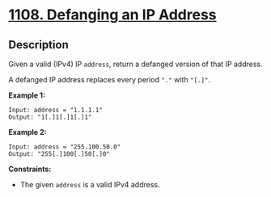 # [1108. Defanging an IP Address](https://leetcode.com/problems/defanging-an-ip-address/)

## Description

Given a valid (IPv4) IP `address`, return a defanged version of that IP address.

A defanged IP address replaces every period `"."` with `"[.]"`.

**Example 1:**
```
Input: address = "1.1.1.1"
Output: "1[.]1[.]1[.]1"
```

**Example 2:**
```
Input: address = "255.100.50.0"
Output: "255[.]100[.]50[.]0"
```


**Constraints:**
* The given `address` is a valid IPv4 address.
